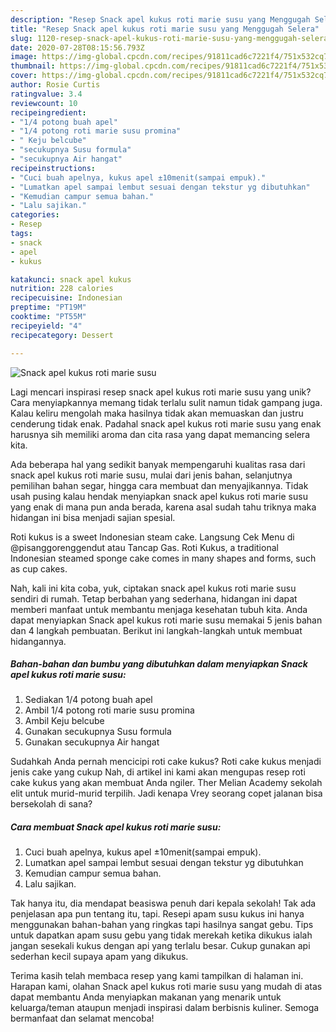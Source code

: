 ```yaml
---
description: "Resep Snack apel kukus roti marie susu yang Menggugah Selera"
title: "Resep Snack apel kukus roti marie susu yang Menggugah Selera"
slug: 1120-resep-snack-apel-kukus-roti-marie-susu-yang-menggugah-selera
date: 2020-07-28T08:15:56.793Z
image: https://img-global.cpcdn.com/recipes/91811cad6c7221f4/751x532cq70/snack-apel-kukus-roti-marie-susu-foto-resep-utama.jpg
thumbnail: https://img-global.cpcdn.com/recipes/91811cad6c7221f4/751x532cq70/snack-apel-kukus-roti-marie-susu-foto-resep-utama.jpg
cover: https://img-global.cpcdn.com/recipes/91811cad6c7221f4/751x532cq70/snack-apel-kukus-roti-marie-susu-foto-resep-utama.jpg
author: Rosie Curtis
ratingvalue: 3.4
reviewcount: 10
recipeingredient:
- "1/4 potong buah apel"
- "1/4 potong roti marie susu promina"
- " Keju belcube"
- "secukupnya Susu formula"
- "secukupnya Air hangat"
recipeinstructions:
- "Cuci buah apelnya, kukus apel ±10menit(sampai empuk)."
- "Lumatkan apel sampai lembut sesuai dengan tekstur yg dibutuhkan"
- "Kemudian campur semua bahan."
- "Lalu sajikan."
categories:
- Resep
tags:
- snack
- apel
- kukus

katakunci: snack apel kukus 
nutrition: 228 calories
recipecuisine: Indonesian
preptime: "PT19M"
cooktime: "PT55M"
recipeyield: "4"
recipecategory: Dessert

---
```



![Snack apel kukus roti marie susu](https://img-global.cpcdn.com/recipes/91811cad6c7221f4/751x532cq70/snack-apel-kukus-roti-marie-susu-foto-resep-utama.jpg)

Lagi mencari inspirasi resep snack apel kukus roti marie susu yang unik? Cara menyiapkannya memang tidak terlalu sulit namun tidak gampang juga. Kalau keliru mengolah maka hasilnya tidak akan memuaskan dan justru cenderung tidak enak. Padahal snack apel kukus roti marie susu yang enak harusnya sih memiliki aroma dan cita rasa yang dapat memancing selera kita.

Ada beberapa hal yang sedikit banyak mempengaruhi kualitas rasa dari snack apel kukus roti marie susu, mulai dari jenis bahan, selanjutnya pemilihan bahan segar, hingga cara membuat dan menyajikannya. Tidak usah pusing kalau hendak menyiapkan snack apel kukus roti marie susu yang enak di mana pun anda berada, karena asal sudah tahu triknya maka hidangan ini bisa menjadi sajian spesial.

Roti kukus is a sweet Indonesian steam cake. Langsung Cek Menu di @pisanggorenggendut atau Tancap Gas. Roti Kukus, a traditional Indonesian steamed sponge cake comes in many shapes and forms, such as cup cakes.


Nah, kali ini kita coba, yuk, ciptakan snack apel kukus roti marie susu sendiri di rumah. Tetap berbahan yang sederhana, hidangan ini dapat memberi manfaat untuk membantu menjaga kesehatan tubuh kita. Anda dapat menyiapkan Snack apel kukus roti marie susu memakai 5 jenis bahan dan 4 langkah pembuatan. Berikut ini langkah-langkah untuk membuat hidangannya.

<!--inarticleads1-->

##### Bahan-bahan dan bumbu yang dibutuhkan dalam menyiapkan Snack apel kukus roti marie susu:

1. Sediakan 1/4 potong buah apel
1. Ambil 1/4 potong roti marie susu promina
1. Ambil  Keju belcube
1. Gunakan secukupnya Susu formula
1. Gunakan secukupnya Air hangat


Sudahkah Anda pernah mencicipi roti cake kukus? Roti cake kukus menjadi jenis cake yang cukup Nah, di artikel ini kami akan mengupas resep roti cake kukus yang akan membuat Anda ngiler. Ther Melian Academy sekolah elit untuk murid-murid terpilih. Jadi kenapa Vrey seorang copet jalanan bisa bersekolah di sana? 

<!--inarticleads2-->

##### Cara membuat Snack apel kukus roti marie susu:

1. Cuci buah apelnya, kukus apel ±10menit(sampai empuk).
1. Lumatkan apel sampai lembut sesuai dengan tekstur yg dibutuhkan
1. Kemudian campur semua bahan.
1. Lalu sajikan.


Tak hanya itu, dia mendapat beasiswa penuh dari kepala sekolah! Tak ada penjelasan apa pun tentang itu, tapi. Resepi apam susu kukus ini hanya menggunakan bahan-bahan yang ringkas tapi hasilnya sangat gebu. Tips untuk dapatkan apam susu gebu yang tidak merekah ketika dikukus ialah jangan sesekali kukus dengan api yang terlalu besar. Cukup gunakan api sederhan kecil supaya apam yang dikukus. 

Terima kasih telah membaca resep yang kami tampilkan di halaman ini. Harapan kami, olahan Snack apel kukus roti marie susu yang mudah di atas dapat membantu Anda menyiapkan makanan yang menarik untuk keluarga/teman ataupun menjadi inspirasi dalam berbisnis kuliner. Semoga bermanfaat dan selamat mencoba!

